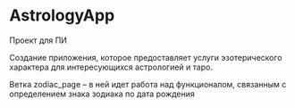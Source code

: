 # AstrologyApp
Проект для ПИ

Создание приложения, которое предоставляет услуги эзотерического характера для интересующихся астрологией и таро.

Ветка zodiac_page – в ней идет работа над функционалом, связанным с определением знака зодиака по дата рождения
